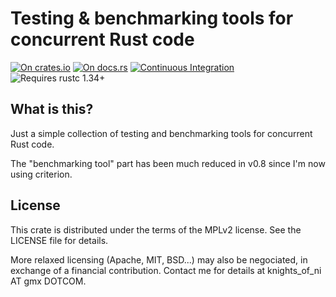 # Testing & benchmarking tools for concurrent Rust code

[![On crates.io](https://img.shields.io/crates/v/testbench.svg)](https://crates.io/crates/testbench)
[![On docs.rs](https://docs.rs/testbench/badge.svg)](https://docs.rs/testbench/)
[![Continuous Integration](https://github.com/HadrienG2/testbench/workflows/Continuous%20Integration/badge.svg)](https://github.com/HadrienG2/testbench/actions?query=workflow%3A%22Continuous+Integration%22)
![Requires rustc 1.34+](https://img.shields.io/badge/rustc-1.34+-red.svg)

## What is this?

Just a simple collection of testing and benchmarking tools for concurrent Rust code.

The "benchmarking tool" part has been much reduced in v0.8 since I'm now using criterion.


## License

This crate is distributed under the terms of the MPLv2 license. See the LICENSE
file for details.

More relaxed licensing (Apache, MIT, BSD...) may also be negociated, in
exchange of a financial contribution. Contact me for details at 
knights_of_ni AT gmx DOTCOM.
